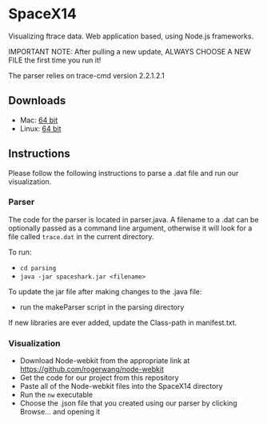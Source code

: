 SpaceX14
========

Visualizing ftrace data. Web application based, using Node.js frameworks.

IMPORTANT NOTE: After pulling a new update, ALWAYS CHOOSE A NEW FILE the first time you run it!

The parser relies on trace-cmd version 2.2.1.2.1

## Downloads
* Mac: [64 bit](https://github.com/golden3point14/SpaceX14/releases/download/v1Mac/SpaceShark_Mac.zip)
* Linux: [64 bit](https://github.com/golden3point14/SpaceX14/releases/download/v1Linux/spaceshark.tar.gz)

## Instructions

Please follow the following instructions to parse a .dat file and run our visualization.

### Parser
The code for the parser is located in parser.java. A filename to a .dat can be optionally
passed as a command line argument, otherwise it will look for a file called `trace.dat` in
the current directory.

To run:
- `cd parsing`
- `java -jar spaceshark.jar <filename>`

To update the jar file after making changes to the .java file:
- run the makeParser script in the parsing directory

If new libraries are ever added, update the Class-path in manifest.txt.

### Visualization

- Download Node-webkit from the appropriate link at https://github.com/rogerwang/node-webkit
- Get the code for our project from this repository
- Paste all of the Node-webkit files into the SpaceX14 directory
- Run the `nw` executable
- Choose the .json file that you created using our parser by clicking Browse... and opening it
